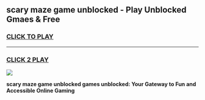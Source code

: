 
## scary maze game unblocked - Play Unblocked Gmaes & Free
<h3>
<a href="https://premium.freeplayer.one?title=scary_maze_game_unblocked&ref=20F">CLICK TO PLAY</a></h3>
<hr>

<h3>
<a href="https://premium.freeplayer.one?title=scary_maze_game_unblocked&ref=20F">CLICK 2 PLAY</a>
  
</h3>

<a href="https://premium.freeplayer.one?title=scary_maze_game_unblocked&ref=20F/"><img src="https://clearcache.store/games.png"></a>


**scary maze game unblocked games unblocked: Your Gateway to Fun and Accessible Online Gaming**
